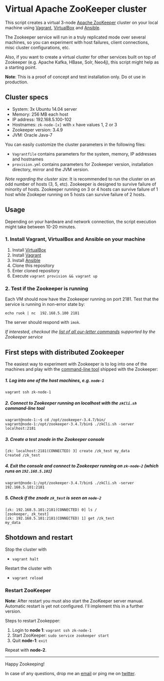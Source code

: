 # Virtual Apache ZooKeeper cluster

This script creates a virtual 3-node [Apache ZooKeeper](http://zookeeper.apache.org/)
cluster on your local machine using [Vagrant](https://www.vagrantup.com/), [VirtualBox](https://www.virtualbox.org/) and [Ansible](http://www.ansible.com/home).

The Zookeeper service will run in a truly replicated mode over several machines, so you can experiment with host failures, client connections, misc cluster configurations, etc.

Also, if you want to create a virtual cluster for other services built on top of Zookeeper (e.g. Apache Kafka, HBase, Solr, Neo4j), this script might help as a starting point.

__Note__: This is a proof of concept and test installation only. Do ot use in production.

## Cluster specs

- System: 3x Ubuntu 14.04 server
- Memory: 256 MB each host
- IP address: 192.168.5.100-102
- Hostnames: `zk-node-[x]` with `x` have values 1, 2 or 3
- Zookeeper version: 3.4.9
- JVM: Oracle Java-7

You can easily customize the cluster parameters in the following files:
- `Vagrantfile` contains parameters for the system, memory, IP addresses and hostnames
- `provision.yml` contains parameters for Zookeeper version, installation directory, mirror and the JVM version.

*Note regarding the cluster size*: It is recommended to run the cluster on an odd number of hosts (3, 5, etc). Zookeeper is designed to survive failure of minority of hosts. Zookeeper running on 3 or 4 hosts can survive failure of 1 host while Zookeper running on 5 hosts can survive failure of 2 hosts.

## Usage

Depending on your hardware and network connection, the script execution might take between 10-20 minutes.

### 1. Install Vagrant, VirtualBox and Ansible on your machine

1. Install [VirtualBox](https://www.virtualbox.org/)
2. Install [Vagrant](https://www.vagrantup.com/)
3. Install [Ansible](https://www.ansible.com/)
4. Clone this repository
5. Enter cloned repository
6. Execute `vagrant provision && vagrant up`

### 2. Test if the Zookeeper is running

Each VM should now have the Zookeeper running on port 2181. Test that the service is running in non-error state by:
```
echo ruok | nc  192.168.5.100 2181
```

The server should respond with `imok`.

*If interested, checkout the [list of all our-letter commands](http://zookeeper.apache.org/doc/current/zookeeperAdmin.html#sc_zkCommands) supported by the Zookeeper service*


## First steps with distributed Zookeeper

The easiest way to experiment with Zookeeper is to log into one of the machines
and play with the [command-line tool](http://zookeeper.apache.org/doc/current/zookeeperStarted.html#sc_ConnectingToZooKeeper) shipped with the Zookeeper:

##### 1. Log into one of the host machines, e.g. `node-1`
```
vagrant ssh zk-node-1
```

##### 2. Connect to Zookeeper running on localhost with the `zkCli.sh` command-line tool
```
vagrant@node-1:~$ cd /opt/zookeeper-3.4.7/bin/
vagrant@node-1:/opt/zookeeper-3.4.7/bin$ ./zkCli.sh -server localhost:2181
```

##### 3. Create a test znode in the Zookeeper console
```
[zk: localhost:2181(CONNECTED) 3] create /zk_test my_data
Created /zk_test
```

##### 4. Exit the console and connect to Zookeeper running on `zk-node-2` (which runs on `192.168.5.101`)
```
vagrant@node-1:/opt/zookeeper-3.4.7/bin$ ./zkCli.sh -server 192.168.5.101:2181
```

##### 5. Check if the znode `zk_test` is seen on `node-2`
```
[zk: 192.168.5.101:2181(CONNECTED) 0] ls /
[zookeeper, zk_test]
[zk: 192.168.5.101:2181(CONNECTED) 1] get /zk_test
my_data
```

## Shotdown and restart

Stop the cluster with

- `vagrant halt`

Restart the cluster with 

- `vagrant reload`


### Restart ZooKeeper

__Note__: After restart you must also start the ZooKeeper server manual. Automatic restart is yet not configured. I'll implement this in a further version.

Steps to restart Zookepper:

1. Login to **node 1**: `vagrant ssh zk-node-1`
2. Start ZooKeeper: `sudo service zookeeper start`
3. Quit **node-1**: `exit`

Repeat with **node-2**.

---

Happy Zookeeping!

In case of any questions, drop me an [email](mailto://marcel.krcah@gmail.com) or ping me on [twitter](http://twitter.com/mkrcah).
